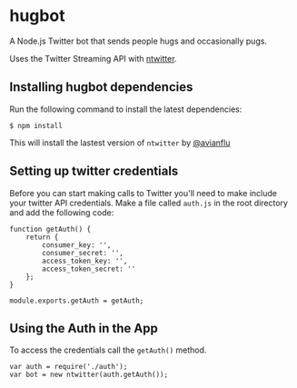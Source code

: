 hugbot
=============
A Node.js Twitter bot that sends people hugs and occasionally pugs.

Uses the Twitter Streaming API with [ntwitter](https://github.com/AvianFlu/ntwitter).

## Installing hugbot dependencies

Run the following command to install the latest dependencies: 

``` 
$ npm install
```

This will install the lastest version of `ntwitter` by [@avianflu](https://github.com/AvianFlu)


## Setting up twitter credentials

Before you can start making calls to Twitter you'll need to make include your twitter API credentials. Make a file called `auth.js` in the root directory and add the following code:

```
function getAuth() {
	return {
		consumer_key: '',
		consumer_secret: '',
		access_token_key: '',
		access_token_secret: ''
	};
}

module.exports.getAuth = getAuth;
```

## Using the Auth in the App

To access the credentials call the `getAuth()` method.

```
var auth = require('./auth');
var bot = new ntwitter(auth.getAuth());
```